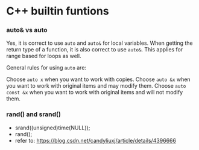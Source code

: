 # C++ builtin funtions

### auto& vs auto
Yes, it is correct to use `auto` and `auto&` for local variables. When getting the return type of a function, it is also correct to use `auto&`. This applies for range based for loops as well.

General rules for using `auto` are:

Choose `auto x` when you want to work with copies.
Choose `auto &x` when you want to work with original items and may modify them.
Choose `auto const &x` when you want to work with original items and will not modify them.

### rand() and srand()
- srand((unsigned)time(NULL));  
- rand();
- refer to: https://blog.csdn.net/candyliuxj/article/details/4396666